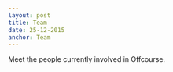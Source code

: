 ```yaml
---
layout: post
title: Team
date: 25-12-2015
anchor: Team
---
```

Meet the people currently involved in Offcourse.